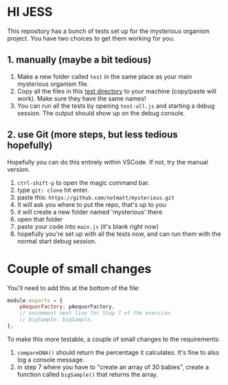 # HI JESS

This repository has a bunch of tests set up for the mysterious organism project.
You have two choices to get them working for you:

## 1. manually (maybe a bit tedious)

1. Make a new folder called `test` in the same place as your main mysterious
   organism file.
2. Copy all the files in this [test directory]() to your machine (copy/paste
   will work). Make sure they have the same names!
3. You can run all the tests by opening `test-all.js` and starting a debug
   session. The output should show up on the debug console.

## 2. use Git (more steps, but less tedious hopefully)

Hopefully you can do this entirely within VSCode. If not, try the manual version.

1. `ctrl-shift-p` to open the magic command bar.
2. type `git: clone` hit enter.
3. paste this: `https://github.com/notmatt/mysterious.git`
4. It will ask you where to put the repo, that's up to you
5. it will create a new folder named 'mysterious' there
6. open that folder
7. paste your code into `main.js` (it's blank right now)
8. hopefully you're set up with all the tests now, and can run them with the normal start debug session.

# Couple of small changes

You'll need to add this at the bottom of the file:

```javascript
module.exports = {
    pAequorFactory: pAequorFactory,
    // uncomment next line for Step 7 of the exercise.
    // bigSample: bigSample,
};
```

To make this more testable, a couple of small changes to the requirements:

1. `compareDNA()` should return the percentage it calculates. It's fine to also log a console message.
2. in step 7 where you have to "create an array of 30 babies", create a function called `bigSample()` that returns the array.
